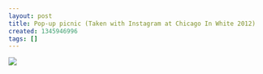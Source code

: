 ```yaml
---
layout: post
title: Pop-up picnic (Taken with Instagram at Chicago In White 2012)
created: 1345946996
tags: []
---
```

![](http://25.media.tumblr.com/tumblr_m9cbclo2d31rsr8w3o1_500.jpg)


